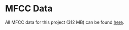 # MFCC Data
All MFCC data for this project (312 MB) can be found [here](https://drive.google.com/file/d/1-BcwzCn0y4PjUFT0uvY1YYjMVgr22tde/view?usp=sharing).
